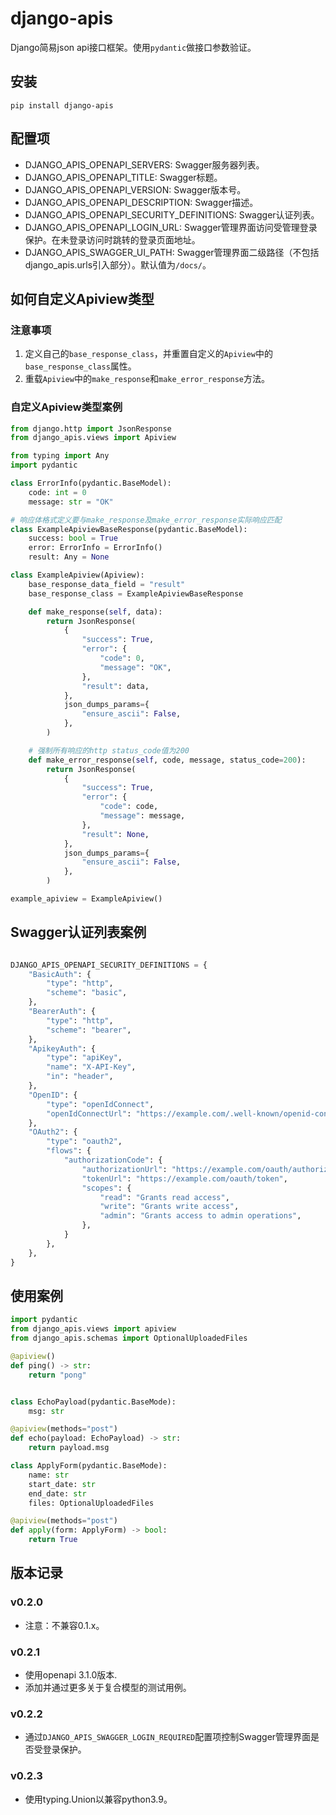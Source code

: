 # django-apis

Django简易json api接口框架。使用`pydantic`做接口参数验证。


## 安装

```
pip install django-apis
```

## 配置项

- DJANGO_APIS_OPENAPI_SERVERS: Swagger服务器列表。
- DJANGO_APIS_OPENAPI_TITLE: Swagger标题。
- DJANGO_APIS_OPENAPI_VERSION: Swagger版本号。
- DJANGO_APIS_OPENAPI_DESCRIPTION: Swagger描述。
- DJANGO_APIS_OPENAPI_SECURITY_DEFINITIONS: Swagger认证列表。
- DJANGO_APIS_OPENAPI_LOGIN_URL: Swagger管理界面访问受管理登录保护。在未登录访问时跳转的登录页面地址。
- DJANGO_APIS_SWAGGER_UI_PATH: Swagger管理界面二级路径（不包括django_apis.urls引入部分）。默认值为`/docs/`。

## 如何自定义Apiview类型

### 注意事项
1. 定义自己的`base_response_class`，并重置自定义的`Apiview`中的`base_response_class`属性。
1. 重载`Apiview`中的`make_response`和`make_error_response`方法。

### 自定义Apiview类型案例

```python
from django.http import JsonResponse
from django_apis.views import Apiview

from typing import Any
import pydantic

class ErrorInfo(pydantic.BaseModel):
    code: int = 0
    message: str = "OK"

# 响应体格式定义要与make_response及make_error_response实际响应匹配
class ExampleApiviewBaseResponse(pydantic.BaseModel):
    success: bool = True
    error: ErrorInfo = ErrorInfo()
    result: Any = None

class ExampleApiview(Apiview):
    base_response_data_field = "result"
    base_response_class = ExampleApiviewBaseResponse

    def make_response(self, data):
        return JsonResponse(
            {
                "success": True,
                "error": {
                    "code": 0,
                    "message": "OK",
                },
                "result": data,
            },
            json_dumps_params={
                "ensure_ascii": False,
            },
        )

    # 强制所有响应的http status_code值为200
    def make_error_response(self, code, message, status_code=200):
        return JsonResponse(
            {
                "success": True,
                "error": {
                    "code": code,
                    "message": message,
                },
                "result": None,
            },
            json_dumps_params={
                "ensure_ascii": False,
            },
        )

example_apiview = ExampleApiview()

```

## Swagger认证列表案例

```python

DJANGO_APIS_OPENAPI_SECURITY_DEFINITIONS = {
    "BasicAuth": {
        "type": "http",
        "scheme": "basic",
    },
    "BearerAuth": {
        "type": "http",
        "scheme": "bearer",
    },
    "ApikeyAuth": {
        "type": "apiKey",
        "name": "X-API-Key",
        "in": "header",
    },
    "OpenID": {
        "type": "openIdConnect",
        "openIdConnectUrl": "https://example.com/.well-known/openid-configuration",
    },
    "OAuth2": {
        "type": "oauth2",
        "flows": {
            "authorizationCode": {
                "authorizationUrl": "https://example.com/oauth/authorize",
                "tokenUrl": "https://example.com/oauth/token",
                "scopes": {
                    "read": "Grants read access",
                    "write": "Grants write access",
                    "admin": "Grants access to admin operations",
                },
            }
        },
    },
}

```

## 使用案例

```python
import pydantic
from django_apis.views import apiview
from django_apis.schemas import OptionalUploadedFiles

@apiview()
def ping() -> str:
    return "pong"


class EchoPayload(pydantic.BaseMode):
    msg: str

@apiview(methods="post")
def echo(payload: EchoPayload) -> str:
    return payload.msg

class ApplyForm(pydantic.BaseMode):
    name: str
    start_date: str
    end_date: str
    files: OptionalUploadedFiles

@apiview(methods="post")
def apply(form: ApplyForm) -> bool:
    return True
```

## 版本记录

### v0.2.0

- 注意：不兼容0.1.x。

### v0.2.1

- 使用openapi 3.1.0版本.
- 添加并通过更多关于复合模型的测试用例。

### v0.2.2

- 通过`DJANGO_APIS_SWAGGER_LOGIN_REQUIRED`配置项控制Swagger管理界面是否受登录保护。

### v0.2.3

- 使用typing.Union以兼容python3.9。

